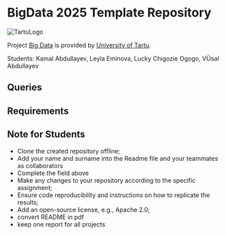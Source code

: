 # BigData 2025 Template Repository

![TartuLogo](./images/logo_ut_0.png)


Project [Big Data](https://courses.cs.ut.ee/2025/bdm/spring/Main/HomePage) is provided by [University of Tartu](https://courses.cs.ut.ee/).

Students: Kamal Abdullayev, Leyla Eminova, Lucky Chigozie Ogogo, VÜsal Abdullayev

## Queries 

## Requirements

## Note for Students

* Clone the created repository offline;
* Add your name and surname into the Readme file and your teammates as collaborators
* Complete the field above 
* Make any changes to your repository according to the specific assignment;
* Ensure code reproducibility and instructions on how to replicate the results;
* Add an open-source license, e.g., Apache 2.0;
* convert README in pdf
* keep one report for all projects

